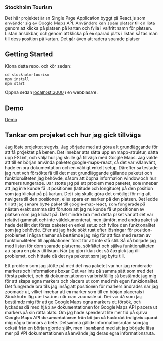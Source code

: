 ### Stockholm Tourism
Det här projektet är en Single Page Application byggt på React.js som använder sig av Google Maps API. Användare kan spara platser till en lista genom att klicka på platsen på kartan och fylla i valfritt namn för platsen. Listan är sökbar, och genom att klicka på en sparad plats i listan så tas man till dess position på kartan. Det går även att radera sparade platser.

## Getting Started
Klona detta repo, och kör sedan: 
``` 
cd stockholm-tourism
npm install
npm start
```
Öppna sedan [localhost:3000](http://localhost:3000/) i en webbläsare.

## Demo
[Demo](https://stockholm-tourism-application.herokuapp.com/)

## Tankar om projeket och hur jag gick tillväga
Jag löste projektet stegvis. Jag började med att göra allt grundläggande för att få projektet på benen. Det innebar atts sätta upp en mapp-struktur, sätta upp ESLint, och välja hur jag skulle gå tillväga med Google Maps. Jag valde att till en början använda paketet google-maps-react, då det var välanvänt, hade en bra dokumentation och en väldigt enkelt setup. Därefter så testade jag runt och försökte få till det mest grundläggande gällande paketet och funktionaliteten jag behövde, såsom att öppna information window och hur markers fungerade. Där stötte jag på ett problem med paketet, som innebar att jag inte kunde få ut positionen (latitude och longitude) på den position som jag klickat på på kartan. Det i sig skulle göra det omöjligt för mig att navigera till den positionen, eller spara en marker på den platsen. Det ledde till att jag senare bytte paket till google-map-react, som fungerade på nästan exakt samma sätt förutom att jag nu kunde få ut positionen av platsen som jag klickat på. Det mindre bra med detta paket var att det var relativt gammalt och inte väldokumenterat, men jämfört med andra paket så hade det likt det första paketet en enkel setup och fyllde den funktionalitet som jag behövde. Efter att jag hade sökt runt efter lösningar för position- problemet i några timmar så bestämde jag mig för att fixa med resten av funktionaliteten till applikationen först för att inte stå still. Så då började jag med listan för dom sparade platserna, sökfältet och själva funktionaliteten att spara en plats till listan. När jag gjort klart det så återgick jag till problemet, och hittade då det nya paketet som jag bytte till. 

Ett problem som jag stötte på med det nya paketet var hur jag renderade markers och informations boxar. Det var inte på samma sätt som med det första paketet, och då dokumentationen var bristfällig så bestämde jag mig för att skapa egna markers och placera ut dom med min egen funktionalitet. Det fungerade bra tills jag insåg att positionen för markers ändrades när jag zoomade ut, vilket innebar att en marker som till en början placerats i Stockholm låg ute i vattnet när man zoomade ut. Det var då som jag bestämde mig för att ge Google Maps egna markers ett försök, och lyckades då med hjälp av dokumentationen för Google Maps API placera ut markers på sin rätta plats. Om jag hade spenderat lite mer tid på själva Google Maps API dokumentationen från början så hade det troligtvis sparat mig några timmars arbete. Detsamma gällde informationsrutan som jag också från en början gjorde själv, men i samband med att jag började läsa mer på API dokumentationen så använde jag deras egna informationsruta.
